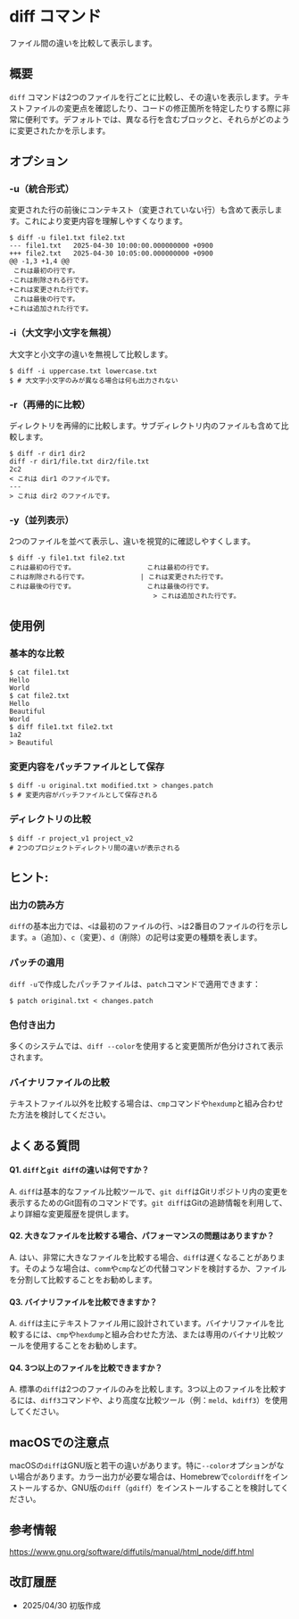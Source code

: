 # diff コマンド

ファイル間の違いを比較して表示します。

## 概要

`diff` コマンドは2つのファイルを行ごとに比較し、その違いを表示します。テキストファイルの変更点を確認したり、コードの修正箇所を特定したりする際に非常に便利です。デフォルトでは、異なる行を含むブロックと、それらがどのように変更されたかを示します。

## オプション

### **-u（統合形式）**

変更された行の前後にコンテキスト（変更されていない行）も含めて表示します。これにより変更内容を理解しやすくなります。

```console
$ diff -u file1.txt file2.txt
--- file1.txt	2025-04-30 10:00:00.000000000 +0900
+++ file2.txt	2025-04-30 10:05:00.000000000 +0900
@@ -1,3 +1,4 @@
 これは最初の行です。
-これは削除される行です。
+これは変更された行です。
 これは最後の行です。
+これは追加された行です。
```

### **-i（大文字小文字を無視）**

大文字と小文字の違いを無視して比較します。

```console
$ diff -i uppercase.txt lowercase.txt
$ # 大文字小文字のみが異なる場合は何も出力されない
```

### **-r（再帰的に比較）**

ディレクトリを再帰的に比較します。サブディレクトリ内のファイルも含めて比較します。

```console
$ diff -r dir1 dir2
diff -r dir1/file.txt dir2/file.txt
2c2
< これは dir1 のファイルです。
---
> これは dir2 のファイルです。
```

### **-y（並列表示）**

2つのファイルを並べて表示し、違いを視覚的に確認しやすくします。

```console
$ diff -y file1.txt file2.txt
これは最初の行です。                  これは最初の行です。
これは削除される行です。             | これは変更された行です。
これは最後の行です。                  これは最後の行です。
                                    > これは追加された行です。
```

## 使用例

### 基本的な比較

```console
$ cat file1.txt
Hello
World
$ cat file2.txt
Hello
Beautiful
World
$ diff file1.txt file2.txt
1a2
> Beautiful
```

### 変更内容をパッチファイルとして保存

```console
$ diff -u original.txt modified.txt > changes.patch
$ # 変更内容がパッチファイルとして保存される
```

### ディレクトリの比較

```console
$ diff -r project_v1 project_v2
# 2つのプロジェクトディレクトリ間の違いが表示される
```

## ヒント:

### 出力の読み方

`diff`の基本出力では、`<`は最初のファイルの行、`>`は2番目のファイルの行を示します。`a`（追加）、`c`（変更）、`d`（削除）の記号は変更の種類を表します。

### パッチの適用

`diff -u`で作成したパッチファイルは、`patch`コマンドで適用できます：
```console
$ patch original.txt < changes.patch
```

### 色付き出力

多くのシステムでは、`diff --color`を使用すると変更箇所が色分けされて表示されます。

### バイナリファイルの比較

テキストファイル以外を比較する場合は、`cmp`コマンドや`hexdump`と組み合わせた方法を検討してください。

## よくある質問

#### Q1. `diff`と`git diff`の違いは何ですか？
A. `diff`は基本的なファイル比較ツールで、`git diff`はGitリポジトリ内の変更を表示するためのGit固有のコマンドです。`git diff`はGitの追跡情報を利用して、より詳細な変更履歴を提供します。

#### Q2. 大きなファイルを比較する場合、パフォーマンスの問題はありますか？
A. はい、非常に大きなファイルを比較する場合、`diff`は遅くなることがあります。そのような場合は、`comm`や`cmp`などの代替コマンドを検討するか、ファイルを分割して比較することをお勧めします。

#### Q3. バイナリファイルを比較できますか？
A. `diff`は主にテキストファイル用に設計されています。バイナリファイルを比較するには、`cmp`や`hexdump`と組み合わせた方法、または専用のバイナリ比較ツールを使用することをお勧めします。

#### Q4. 3つ以上のファイルを比較できますか？
A. 標準の`diff`は2つのファイルのみを比較します。3つ以上のファイルを比較するには、`diff3`コマンドや、より高度な比較ツール（例：`meld`、`kdiff3`）を使用してください。

## macOSでの注意点

macOSの`diff`はGNU版と若干の違いがあります。特に`--color`オプションがない場合があります。カラー出力が必要な場合は、Homebrewで`colordiff`をインストールするか、GNU版の`diff`（`gdiff`）をインストールすることを検討してください。

## 参考情報

https://www.gnu.org/software/diffutils/manual/html_node/diff.html

## 改訂履歴

- 2025/04/30 初版作成